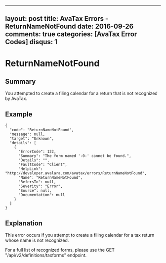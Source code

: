 
---
layout: post
title: AvaTax Errors - ReturnNameNotFound
date: 2016-09-26
comments: true
categories: [AvaTax Error Codes]
disqus: 1
---

# ReturnNameNotFound

## Summary

You attempted to create a filing calendar for a return that is not recognized by AvaTax.

## Example

    {
      "code": "ReturnNameNotFound",
      "message": null,
      "target": "Unknown",
      "details": [
        {
          "ErrorCode": 122,
          "Summary": "The form named '-0-' cannot be found.",
          "Details": "",
          "FaultCode": "Client",
          "HelpLink": "http://developer.avalara.com/avatax/errors/ReturnNameNotFound",
          "Name": "ReturnNameNotFound",
          "RefersTo": null,
          "Severity": "Error",
          "Source": null,
          "Documentation": null
        }
      ]
    }

## Explanation

This error occurs if you attempt to create a filing calendar for a tax return whose name is not recognized.

For a full list of recognized forms, please use the GET "/api/v2/definitions/taxforms" endpoint.